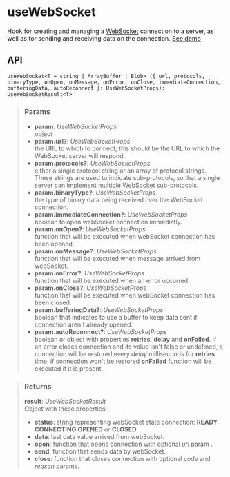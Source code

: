 # useWebSocket
Hook for creating and managing a [WebSocket](https://developer.mozilla.org/en-US/docs/Web/API/WebSocket) connection to a server, as well as for sending and receiving data on the connection. [See demo](https://ndriadev.github.io/react-tools/#/hooks/api-dom/useWebSocket)

## API

```tsx
useWebSocket<T = string | ArrayBuffer | Blob> ({ url, protocols, binaryType, onOpen, onMessage, onError, onClose, immediateConnection, bufferingData, autoReconnect }: UseWebSocketProps): UseWebSocketResult<T>
```

> ### Params
>
> - __param__: _UseWebSocketProps_  
object
> - __param.url?__: _UseWebSocketProps_  
the URL to which to connect; this should be the URL to which the WebSocket server will respond.
> - __param.protocols?__: _UseWebSocketProps_  
either a single protocol string or an array of protocol strings. These strings are used to indicate sub-protocols, so that a single server can implement multiple WebSocket sub-protocols.
> - __param.binaryType?__: _UseWebSocketProps_  
the type of binary data being received over the WebSocket connection.
> - __param.immediateConnection?__: _UseWebSocketProps_  
boolean to open webSocket connection immediatly.
> - __param.onOpen?__: _UseWebSocketProps_  
function that will be executed when webSocket connection has been opened.
> - __param.onMessage?__: _UseWebSocketProps_  
function that will be executed when message arrived from webSocket.
> - __param.onError?__: _UseWebSocketProps_  
function that will be executed when an error occurred.
> - __param.onClose?__: _UseWebSocketProps_  
function that will be executed when webSocket connection has been closed.
> - __param.bufferingData?__: _UseWebSocketProps_  
boolean that indicates to use a buffer to keep data sent if connection aren't already opened.
> - __param.autoReconnect?__: _UseWebSocketProps_  
boolean or object with properties __retries__, __delay__ and __onFailed__. If an error closes connection and its value isn't false or undefined, a connection will be restored every _delay_ milliseconds for __retries__ time: if connection won't be restored __onFailed__ function will be executed if it is present.
>


> ### Returns
>
> __result__:  _UseWebSocketResult_  
> Object with these properties:
> - __status__: string rapresenting webSocket state connection: __READY__ __CONNECTING__ __OPENED__ or __CLOSED__.
> - __data__: last data value arrived from webSocket.
> - __open__: function that opens connection with optional _url_ param .
> - __send__: function that sends data by webSocket.
> - __close__: function that closes connection with optional _code_ and _reason_ params.
>